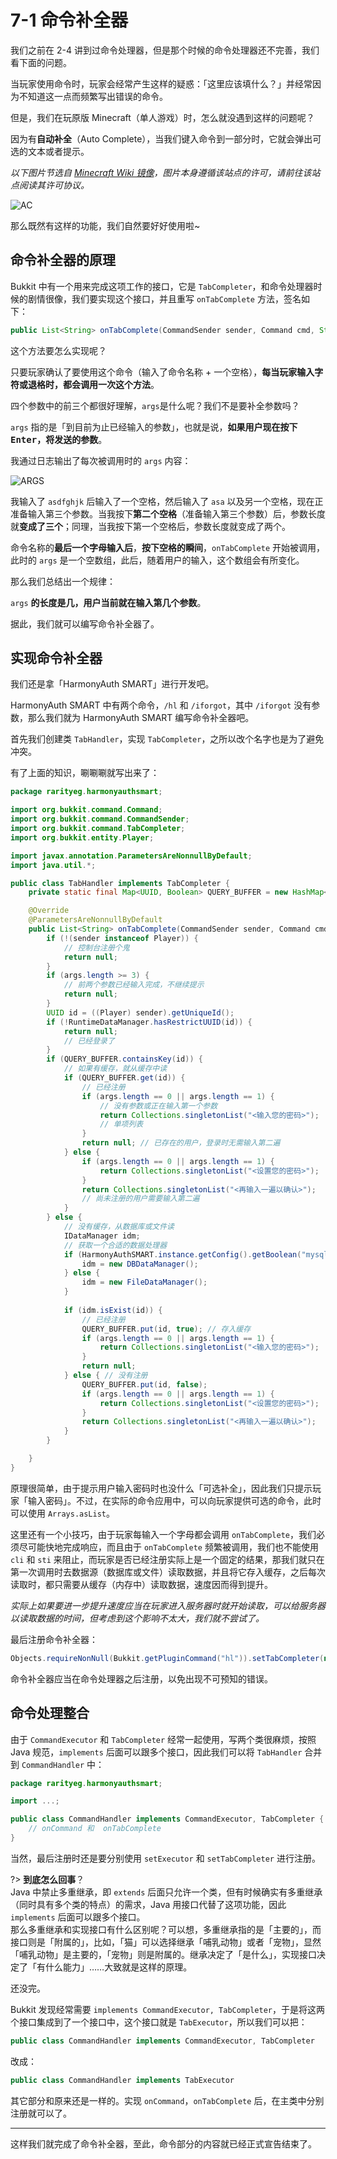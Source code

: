 # 7-1 命令补全器

我们之前在 2-4 讲到过命令处理器，但是那个时候的命令处理器还不完善，我们看下面的问题。

当玩家使用命令时，玩家会经常产生这样的疑惑：「这里应该填什么？」并经常因为不知道这一点而频繁写出错误的命令。

但是，我们在玩原版 Minecraft（单人游戏）时，怎么就没遇到这样的问题呢？

因为有**自动补全**（Auto Complete），当我们键入命令到一部分时，它就会弹出可选的文本或者提示。

*以下图片节选自 [Minecraft Wiki 镜像](https://wiki.biligame.com/mc)，图片本身遵循该站点的许可，请前往该站点阅读其许可协议。*

![AC](https://www.picbed.cn/images/2021/02/22/image.png)

那么既然有这样的功能，我们自然要好好使用啦~

## 命令补全器的原理

Bukkit 中有一个用来完成这项工作的接口，它是 `TabCompleter`，和命令处理器时候的剧情很像，我们要实现这个接口，并且重写 `onTabComplete` 方法，签名如下：

```java
public List<String> onTabComplete(CommandSender sender, Command cmd, String label, String[] args)
```

这个方法要怎么实现呢？

只要玩家确认了要使用这个命令（输入了命令名称 + 一个空格），**每当玩家输入字符或退格时，都会调用一次这个方法**。

四个参数中的前三个都很好理解，`args`是什么呢？我们不是要补全参数吗？

`args` 指的是「到目前为止已经输入的参数」，也就是说，**如果用户现在按下 <kbd>Enter</kbd>，将发送的参数**。

我通过日志输出了每次被调用时的 `args` 内容：

![ARGS](https://www.picbed.cn/images/2021/02/22/imaged894e6b462b9d6ac.png)

我输入了 `asdfghjk` 后输入了一个空格，然后输入了 `asa` 以及另一个空格，现在正准备输入第三个参数。当我按下**第二个空格**（准备输入第三个参数）后，参数长度就**变成了三个**；同理，当我按下第一个空格后，参数长度就变成了两个。

命令名称的**最后一个字母输入后**，**按下空格的瞬间**，`onTabComplete` 开始被调用，此时的 `args` 是一个空数组，此后，随着用户的输入，这个数组会有所变化。

那么我们总结出一个规律：

`args` **的长度是几，用户当前就在输入第几个参数**。

据此，我们就可以编写命令补全器了。

## 实现命令补全器

我们还是拿「HarmonyAuth SMART」进行开发吧。

HarmonyAuth SMART 中有两个命令，`/hl` 和 `/iforgot`，其中 `/iforgot` 没有参数，那么我们就为 HarmonyAuth SMART 编写命令补全器吧。

首先我们创建类 `TabHandler`，实现 `TabCompleter`，之所以改个名字也是为了避免冲突。

有了上面的知识，唰唰唰就写出来了：

```java
package rarityeg.harmonyauthsmart;

import org.bukkit.command.Command;
import org.bukkit.command.CommandSender;
import org.bukkit.command.TabCompleter;
import org.bukkit.entity.Player;

import javax.annotation.ParametersAreNonnullByDefault;
import java.util.*;

public class TabHandler implements TabCompleter {
    private static final Map<UUID, Boolean> QUERY_BUFFER = new HashMap<>();

    @Override
    @ParametersAreNonnullByDefault
    public List<String> onTabComplete(CommandSender sender, Command cmd, String label, String[] args) {
        if (!(sender instanceof Player)) {
            // 控制台注册个鬼
            return null;
        }
        if (args.length >= 3) {
            // 前两个参数已经输入完成，不继续提示
            return null;
        }
        UUID id = ((Player) sender).getUniqueId();
        if (!RuntimeDataManager.hasRestrictUUID(id)) {
            return null;
            // 已经登录了
        }
        if (QUERY_BUFFER.containsKey(id)) {
            // 如果有缓存，就从缓存中读
            if (QUERY_BUFFER.get(id)) {
                // 已经注册
                if (args.length == 0 || args.length == 1) {
                    // 没有参数或正在输入第一个参数
                    return Collections.singletonList("<输入您的密码>");
                    // 单项列表
                }
                return null; // 已存在的用户，登录时无需输入第二遍
            } else {
                if (args.length == 0 || args.length == 1) {
                    return Collections.singletonList("<设置您的密码>");
                }
                return Collections.singletonList("<再输入一遍以确认>");
                // 尚未注册的用户需要输入第二遍
            }
        } else {
            // 没有缓存，从数据库或文件读
            IDataManager idm;
            // 获取一个合适的数据处理器
            if (HarmonyAuthSMART.instance.getConfig().getBoolean("mysql.enabled") && !HarmonyAuthSMART.dbError) {
                idm = new DBDataManager();
            } else {
                idm = new FileDataManager();
            }
            
            if (idm.isExist(id)) {
                // 已经注册
                QUERY_BUFFER.put(id, true); // 存入缓存
                if (args.length == 0 || args.length == 1) {
                    return Collections.singletonList("<输入您的密码>");
                }
                return null;
            } else { // 没有注册
                QUERY_BUFFER.put(id, false);
                if (args.length == 0 || args.length == 1) {
                    return Collections.singletonList("<设置您的密码>");
                }
                return Collections.singletonList("<再输入一遍以确认>");
            }
        }

    }
}
```

原理很简单，由于提示用户输入密码时也没什么「可选补全」，因此我们只提示玩家「输入密码」。不过，在实际的命令应用中，可以向玩家提供可选的命令，此时可以使用 `Arrays.asList`。

这里还有一个小技巧，由于玩家每输入一个字母都会调用 `onTabComplete`，我们必须尽可能快地完成响应，而且由于 `onTabComplete` 频繁被调用，我们也不能使用 `cli` 和 `sti` 来阻止，而玩家是否已经注册实际上是一个固定的结果，那我们就只在第一次调用时去数据源（数据库或文件）读取数据，并且将它存入缓存，之后每次读取时，都只需要从缓存（内存中）读取数据，速度因而得到提升。

*实际上如果要进一步提升速度应当在玩家进入服务器时就开始读取，可以给服务器以读取数据的时间，但考虑到这个影响不太大，我们就不尝试了。*

最后注册命令补全器：

```java
Objects.requireNonNull(Bukkit.getPluginCommand("hl")).setTabCompleter(new TabHandler());
```

命令补全器应当在命令处理器之后注册，以免出现不可预知的错误。

## 命令处理整合

由于 `CommandExecutor` 和 `TabCompleter` 经常一起使用，写两个类很麻烦，按照 Java 规范，`implements` 后面可以跟多个接口，因此我们可以将 `TabHandler` 合并到 `CommandHandler` 中：

```java
package rarityeg.harmonyauthsmart;

import ...;

public class CommandHandler implements CommandExecutor, TabCompleter {
    // onCommand 和  onTabComplete
}
```

当然，最后注册时还是要分别使用 `setExecutor` 和 `setTabCompleter` 进行注册。

?> **到底怎么回事**？<br/>Java 中禁止多重继承，即 `extends` 后面只允许一个类，但有时候确实有多重继承（同时具有多个类的特点）的需求，Java 用接口代替了这项功能，因此 `implements` 后面可以跟多个接口。<br/>那么多重继承和实现接口有什么区别呢？可以想，多重继承指的是「主要的」，而接口则是「附属的」，比如，「猫」可以选择继承「哺乳动物」或者「宠物」，显然「哺乳动物」是主要的，「宠物」则是附属的。继承决定了「是什么」，实现接口决定了「有什么能力」……大致就是这样的原理。

还没完。

Bukkit 发现经常需要 `implements CommandExecutor, TabCompleter`，于是将这两个接口集成到了一个接口中，这个接口就是 `TabExecutor`，所以我们可以把：

```java
public class CommandHandler implements CommandExecutor, TabCompleter
```

改成：

```java
public class CommandHandler implements TabExecutor
```

其它部分和原来还是一样的。实现 `onCommand`，`onTabComplete` 后，在主类中分别注册就可以了。

---

这样我们就完成了命令补全器，至此，命令部分的内容就已经正式宣告结束了。